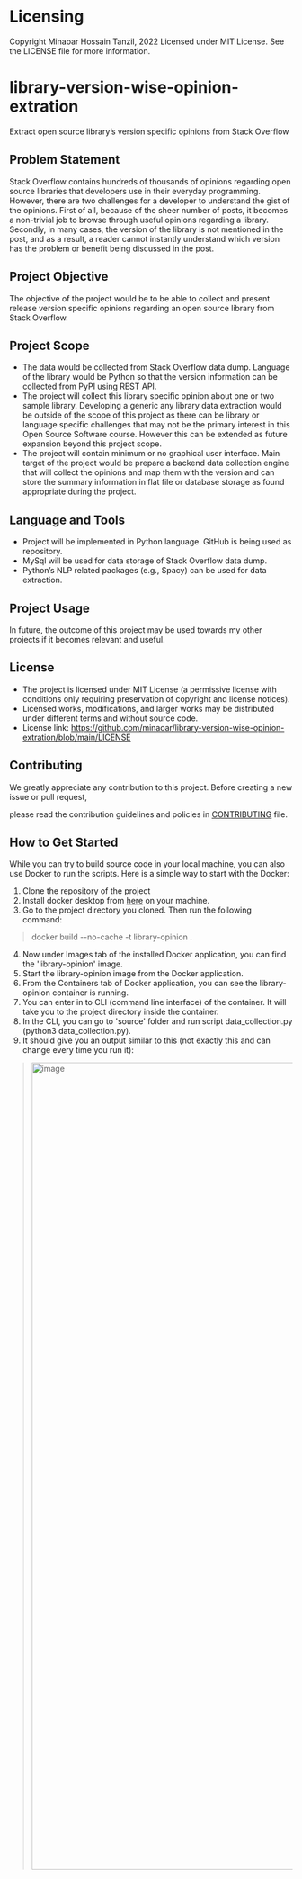 # Licensing
Copyright Minaoar Hossain Tanzil, 2022 Licensed under MIT License.
See the LICENSE file for more information.

# library-version-wise-opinion-extration
Extract open source library’s version specific opinions from Stack Overflow


## Problem Statement
Stack Overflow contains hundreds of thousands of opinions regarding open source libraries that developers use in their everyday programming. However, there are two challenges for a developer to understand the gist of the opinions. First of all, because of the sheer number of posts, it becomes a non-trivial job to browse through useful opinions regarding a library. Secondly, in many cases, the version of the library is not mentioned in the post, and as a result, a reader cannot instantly understand which version has the problem or benefit being discussed in the post.

## Project Objective
The objective of the project would be to be able to collect and present release version specific opinions regarding an open source library from Stack Overflow.

## Project Scope
- The data would be collected from Stack Overflow data dump. Language of the library would be Python so that the version information can be collected from PyPI using REST API.
- The project will collect this library specific opinion about one or two sample library. Developing a generic any library data extraction would be outside of the scope of this project as there can be library or language specific challenges that may not be the primary interest in this Open Source Software course. However this can be extended as future expansion beyond this project scope.
- The project will contain minimum or no graphical user interface. Main target of the project would be prepare a backend data collection engine that will collect the opinions and map them with the version and can store the summary information in flat file or database storage as found appropriate during the project.

## Language and Tools
- Project will be implemented in Python language. GitHub is being used as repository.
- MySql will be used for data storage of Stack Overflow data dump.
- Python’s NLP related packages (e.g., Spacy) can be used for data extraction.

## Project Usage
In future, the outcome of this project may be used towards my other projects if it becomes relevant and useful. 

## License
- The project is licensed under MIT License (a permissive license with conditions only requiring preservation of copyright and license notices). 
- Licensed works, modifications, and larger works may be distributed under different terms and without source code.
- License link: https://github.com/minaoar/library-version-wise-opinion-extration/blob/main/LICENSE

## Contributing
We greatly appreciate any contribution to this project. Before creating a new issue or pull request, 

please read the contribution guidelines and policies in [CONTRIBUTING](https://github.com/minaoar/library-version-wise-opinion-extration/blob/main/CONTRIBUTING.md) file.



## How to Get Started
While you can try to build source code in your local machine, you can also use Docker to run the scripts.
Here is a simple way to start with the Docker:

1. Clone the repository of the project
2. Install docker desktop from [here](https://www.docker.com/get-started/) on your machine.
3. Go to the project directory you cloned. Then run the following command:
> docker build --no-cache -t library-opinion .
4. Now under Images tab of the installed Docker application, you can find the 'library-opinion' image.
5. Start the library-opinion image from the Docker application.
6. From the Containers tab of Docker application, you can see the library-opinion container is running.
7. You can enter in to CLI (command line interface) of the container. It will take you to the project directory inside the container.
8. In the CLI, you can go to 'source' folder and run script data_collection.py (python3 data_collection.py). 
9. It should give you an output similar to this (not exactly this and can change every time you run it):
> <img width="1435" alt="image" src="https://user-images.githubusercontent.com/5583535/198144309-71150b7f-fe75-489e-8ff3-4c040055553e.png">
